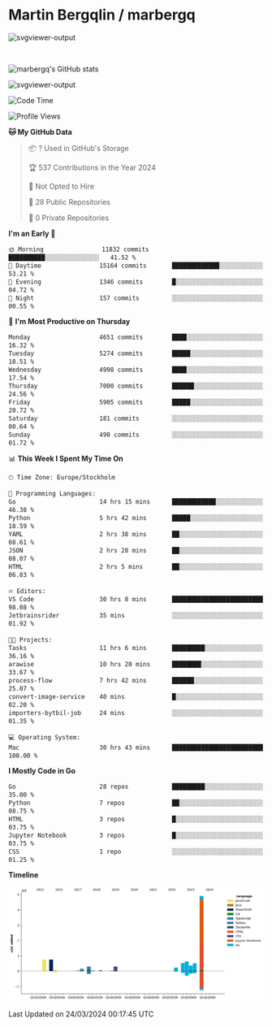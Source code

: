 # Martin Bergqlin / marbergq

![svgviewer-output](https://user-images.githubusercontent.com/2405410/206014777-22d41ecb-c24f-421d-b7d9-bba2cb5bb0de.svg)

<br>

<!--- [![Martin's Week](https://github-readme-stats.vercel.app/api/wakatime?username=marbergq&theme=dark)](https://github.com/anuraghazra/github-readme-stats) -->

![marbergq's GitHub stats](https://github-readme-stats.vercel.app/api?username=marbergq&count_private=true&show_icons=true)

![svgviewer-output](https://wakatime.com/badge/user/3f0a2069-6683-4e19-9a4a-7d21ea815067.svg)

<!--START_SECTION:waka-->
![Code Time](http://img.shields.io/badge/Code%20Time-3%2C869%20hrs%2057%20mins-blue)

![Profile Views](http://img.shields.io/badge/Profile%20Views-0-blue)

**🐱 My GitHub Data** 

> 📦 ? Used in GitHub's Storage 
 > 
> 🏆 537 Contributions in the Year 2024
 > 
> 🚫 Not Opted to Hire
 > 
> 📜 28 Public Repositories 
 > 
> 🔑 0 Private Repositories 
 > 
**I'm an Early 🐤** 

```text
🌞 Morning                11832 commits       ██████████░░░░░░░░░░░░░░░   41.52 % 
🌆 Daytime                15164 commits       █████████████░░░░░░░░░░░░   53.21 % 
🌃 Evening                1346 commits        █░░░░░░░░░░░░░░░░░░░░░░░░   04.72 % 
🌙 Night                  157 commits         ░░░░░░░░░░░░░░░░░░░░░░░░░   00.55 % 
```
📅 **I'm Most Productive on Thursday** 

```text
Monday                   4651 commits        ████░░░░░░░░░░░░░░░░░░░░░   16.32 % 
Tuesday                  5274 commits        █████░░░░░░░░░░░░░░░░░░░░   18.51 % 
Wednesday                4998 commits        ████░░░░░░░░░░░░░░░░░░░░░   17.54 % 
Thursday                 7000 commits        ██████░░░░░░░░░░░░░░░░░░░   24.56 % 
Friday                   5905 commits        █████░░░░░░░░░░░░░░░░░░░░   20.72 % 
Saturday                 181 commits         ░░░░░░░░░░░░░░░░░░░░░░░░░   00.64 % 
Sunday                   490 commits         ░░░░░░░░░░░░░░░░░░░░░░░░░   01.72 % 
```


📊 **This Week I Spent My Time On** 

```text
🕑︎ Time Zone: Europe/Stockholm

💬 Programming Languages: 
Go                       14 hrs 15 mins      ████████████░░░░░░░░░░░░░   46.38 % 
Python                   5 hrs 42 mins       █████░░░░░░░░░░░░░░░░░░░░   18.59 % 
YAML                     2 hrs 38 mins       ██░░░░░░░░░░░░░░░░░░░░░░░   08.61 % 
JSON                     2 hrs 28 mins       ██░░░░░░░░░░░░░░░░░░░░░░░   08.07 % 
HTML                     2 hrs 5 mins        ██░░░░░░░░░░░░░░░░░░░░░░░   06.83 % 

🔥 Editors: 
VS Code                  30 hrs 8 mins       █████████████████████████   98.08 % 
Jetbrainsrider           35 mins             ░░░░░░░░░░░░░░░░░░░░░░░░░   01.92 % 

🐱‍💻 Projects: 
Tasks                    11 hrs 6 mins       █████████░░░░░░░░░░░░░░░░   36.16 % 
arawise                  10 hrs 20 mins      ████████░░░░░░░░░░░░░░░░░   33.67 % 
process-flow             7 hrs 42 mins       ██████░░░░░░░░░░░░░░░░░░░   25.07 % 
convert-image-service    40 mins             █░░░░░░░░░░░░░░░░░░░░░░░░   02.20 % 
importers-bytbil-job     24 mins             ░░░░░░░░░░░░░░░░░░░░░░░░░   01.35 % 

💻 Operating System: 
Mac                      30 hrs 43 mins      █████████████████████████   100.00 % 
```

**I Mostly Code in Go** 

```text
Go                       28 repos            █████████░░░░░░░░░░░░░░░░   35.00 % 
Python                   7 repos             ██░░░░░░░░░░░░░░░░░░░░░░░   08.75 % 
HTML                     3 repos             █░░░░░░░░░░░░░░░░░░░░░░░░   03.75 % 
Jupyter Notebook         3 repos             █░░░░░░░░░░░░░░░░░░░░░░░░   03.75 % 
CSS                      1 repo              ░░░░░░░░░░░░░░░░░░░░░░░░░   01.25 % 
```



**Timeline**

![Lines of Code chart](https://raw.githubusercontent.com/marbergq/marbergq/main/assets/bar_graph.png)


 Last Updated on 24/03/2024 00:17:45 UTC
<!--END_SECTION:waka-->
